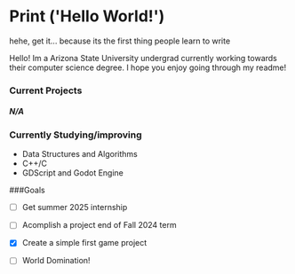 <h1>Print ('Hello World!') </h1> hehe, get it... because its the first thing people learn to write

Hello! Im a Arizona State University undergrad currently working towards their computer science degree. I hope you enjoy going through my readme!

### Current Projects
##### N/A

### Currently Studying/improving
+ Data Structures and Algorithms
+ C++/C
+ GDScript and Godot Engine

###Goals
- [ ] Get summer 2025 internship
- [ ] Acomplish a project end of Fall 2024 term
- [X] Create a simple first game project
- [ ] World Domination!



<!--
**Washington-Dev983/Washington-Dev983** is a ✨ _special_ ✨ repository because its `README.md` (this file) appears on your GitHub profile.

Here are some ideas to get you started:

- 🔭 I’m currently working on ...
- 🌱 I’m currently learning ...
- 👯 I’m looking to collaborate on ...
- 🤔 I’m looking for help with ...
- 💬 Ask me about ...
- 📫 How to reach me: ...
- 😄 Pronouns: ...
- ⚡ Fun fact: ...
-->
